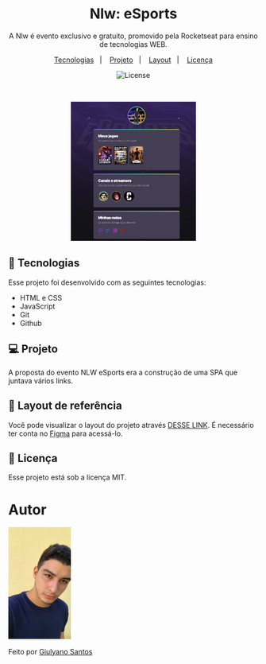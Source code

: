 <h1 align="center"> Nlw: eSports </h1>

<p align="center">
A Nlw é evento exclusivo e gratuito, promovido pela Rocketseat para ensino de tecnologias WEB.
</p>

<p align="center">
  <a href="#-tecnologias">Tecnologias</a>&nbsp;&nbsp;&nbsp;|&nbsp;&nbsp;&nbsp;
  <a href="#-projeto">Projeto</a>&nbsp;&nbsp;&nbsp;|&nbsp;&nbsp;&nbsp;
  <a href="#-layout">Layout</a>&nbsp;&nbsp;&nbsp;|&nbsp;&nbsp;&nbsp;
  <a href="#memo-licença">Licença</a>
</p>

<p align="center">
  <img alt="License" src="https://img.shields.io/static/v1?label=license&message=MIT&color=49AA26&labelColor=000000">
</p>

<br>

<p align="center">
  <img alt="nlwProjeto" src="./assets/img/NLW-eSports.png" width="50%">
</p>

## 🚀 Tecnologias

Esse projeto foi desenvolvido com as seguintes tecnologias:

- HTML e CSS
- JavaScript
- Git 
- Github

## 💻 Projeto

A proposta do evento NLW eSports era a construção de uma SPA que juntava vários links.

## 🔖 Layout de referência

Você pode visualizar o layout do projeto através [DESSE LINK](https://www.figma.com/file/Y2p8GHXZ8mttJrrSOTO9lu/NLW-eSports-(Community)?node-id=79%3A2502). É necessário ter conta no [Figma](https://figma.com) para acessá-lo.

## :memo: Licença

Esse projeto está sob a licença MIT.


## <h1 id='autor'> Autor </h1>
<p align="left">
  <img alt="autorPhoto" src="./assets/img/giulyano-photo.jpeg" width="25%">
</p>
<p> Feito por <a href='https://www.linkedin.com/in/giulyano-santos-a92b6917b/' target='_blank'> Giulyano Santos </a> </p>




